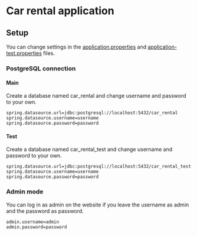 # Car rental application

## Setup

You can change settings in the 
[application.properties](https://github.com/Dadujex/car_rental/blob/master/src/main/resources/application.properties) 
and [application-test.properties](https://github.com/Dadujex/car_rental/blob/master/src/test/resources/application-test.properties) 
files.

### PostgreSQL connection

#### Main
Create a database named car_rental and change username and password to your own.

```properties
spring.datasource.url=jdbc:postgresql://localhost:5432/car_rental
spring.datasource.username=username
spring.datasource.password=password
```

#### Test
Create a database named car_rental_test and change username and password
to your own.

```properties
spring.datasource.url=jdbc:postgresql://localhost:5432/car_rental_test
spring.datasource.username=username
spring.datasource.password=password
```

### Admin mode

You can log in as admin on the website if you leave the username as admin
and the password as password.
```properties
admin.username=admin
admin.password=password
```

